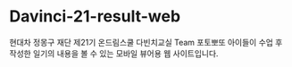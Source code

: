 # Davinci-21-result-web
현대차 정몽구 재단 제21기 온드림스쿨 다빈치교실 Team 포토뽀또
아이들이 수업 후 작성한 일기의 내용을 볼 수 있는 모바일 뷰어용 웹 사이트입니다.
